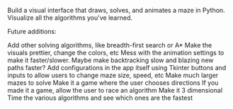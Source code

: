 Build a visual interface that draws, solves, and animates a maze in Python. Visualize all the algorithms you've learned.

Future additions:

Add other solving algorithms, like breadth-first search or A*
Make the visuals prettier, change the colors, etc
Mess with the animation settings to make it faster/slower. Maybe make backtracking slow and blazing new paths faster?
Add configurations in the app itself using Tkinter buttons and inputs to allow users to change maze size, speed, etc
Make much larger mazes to solve
Make it a game where the user chooses directions
If you made it a game, allow the user to race an algorithm
Make it 3 dimensional
Time the various algorithms and see which ones are the fastest
